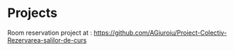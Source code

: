 # Projects

Room reservation project at : https://github.com/AGiuroiu/Proiect-Colectiv-Rezervarea-salilor-de-curs
